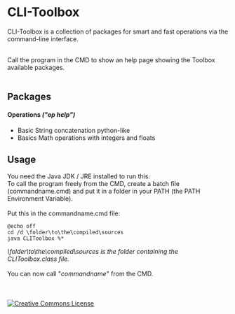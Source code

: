 # CLI-Toolbox
CLI-Toolbox is a collection of packages for smart and fast operations via the command-line interface.
<br><br>

Call the program in the CMD to show an help page showing the Toolbox available packages.
<br><br>
  
  
## Packages

#### Operations *("op help")*
- Basic String concatenation python-like
- Basics Math operations with integers and floats

## Usage

You need the Java JDK / JRE installed to run this.<br>
To call the program freely from the CMD, create a batch file (commandname.cmd) and put it in a folder in your PATH (the PATH Environment Variable).
<br><br>
Put this in the commandname.cmd file:
```
@echo off
cd /d \folder\to\the\compiled\sources
java CLIToolbox %*
```
*\folder\to\the\compiled\sources is the folder containing the CLIToolbox.class file.*
<br><br>
You can now call "*commandname*" from the CMD.
<br><br>
<br><br>
<a rel="license"  target="_blank" href="http://creativecommons.org/licenses/by-nc-sa/4.0/"><img alt="Creative Commons License" style="border-width:0" src="https://i.creativecommons.org/l/by-nc-sa/4.0/88x31.png" /></a>
